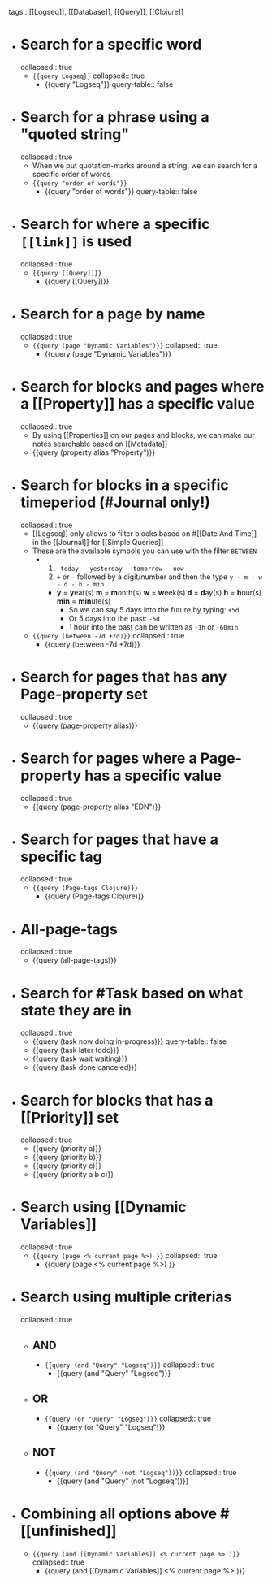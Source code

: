 tags:: [[Logseq]], [[Database]], [[Query]], [[Clojure]]

- # Search for a specific word
  collapsed:: true
	- `{{query Logseq}}`
	  collapsed:: true
		- {{query "Logseq"}}
		  query-table:: false
- # Search for a phrase using a "quoted string"
  collapsed:: true
	- When we put quotation-marks around a string, we can search for a specific order of words
	- `{{query "order of words"}}`
		- {{query "order of words"}}
		  query-table:: false
- # Search for where a specific `[[link]]` is used
  collapsed:: true
	- `{{query [[Query]]}}`
		- {{query [[Query]]}}
- # Search for a **page** by name
  collapsed:: true
	- `{{query (page "Dynamic Variables")}}`
	  collapsed:: true
		- {{query (page "Dynamic Variables")}}
- # Search for **blocks** and **pages** where a [[Property]] has a specific value
  collapsed:: true
	- By using [[Properties]] on our pages and blocks, we can make our notes searchable based on [[Metadata]]
	- {{query (property alias "Property")}}
- # Search for **blocks** in a specific timeperiod (#Journal only!)
  collapsed:: true
	- [[Logseq]] only allows to filter blocks based on #[[Date And Time]] in the [[Journal]] for [[Simple Queries]]
	- These are the available symbols you can use with the filter `BETWEEN`
		- 1. ` today - yesterday - tomorrow - now`
		  2. `+` or `-` followed by a digit/number and then the type `y - m - w - d - h - min`
			- **y** = **y**ear(s)
			  **m** = **m**onth(s)
			  **w** = **w**eek(s)
			  **d** = **d**ay(s)
			  **h** = **h**our(s)
			  **min** = **min**ute(s)
				- So we can say 5 days into the future by typing: `+5d`
				- Or 5 days into the past: `-5d`
				- 1 hour into the past can be written as `-1h` or `-60min`
	- `{{query (between -7d +7d)}}`
	  collapsed:: true
		- {{query (between -7d +7d)}}
- # Search for **pages** that has any **Page-property** set
  collapsed:: true
	- {{query (page-property alias)}}
- # Search for **pages** where a **Page-property** has a specific value
  collapsed:: true
	- {{query (page-property alias "EDN")}}
- # Search for **pages** that have a specific tag
  collapsed:: true
	- `{{query (Page-tags Clojure)}}`
		- {{query (Page-tags Clojure)}}
- # All-page-tags
  collapsed:: true
	- {{query (all-page-tags)}}
- # Search for #Task based on what state they are in
  collapsed:: true
	- {{query (task now doing in-progress)}}
	  query-table:: false
	- {{query (task later todo)}}
	- {{query (task wait waiting)}}
	- {{query (task done canceled)}}
- # Search for **blocks** that has a [[Priority]] set
  collapsed:: true
	- {{query (priority a)}}
	- {{query (priority b)}}
	- {{query (priority c)}}
	- {{query (priority a b c)}}
- # Search using [[Dynamic Variables]]
  collapsed:: true
	- `{{query (page <% current page %>) }}`
	  collapsed:: true
		- {{query (page <% current page %>) }}
- # Search using multiple criterias
  collapsed:: true
	- ## AND
		- `{{query (and "Query" "Logseq")}}`
		  collapsed:: true
			- {{query (and "Query" "Logseq")}}
	- ## OR
		- `{{query (or "Query" "Logseq")}}`
		  collapsed:: true
			- {{query (or "Query" "Logseq")}}
	- ## NOT
		- `{{query (and "Query" (not "Logseq"))}}`
		  collapsed:: true
			- {{query (and "Query" (not "Logseq"))}}
- # Combining all options above #[[unfinished]]
	- `{{query (and [[Dynamic Variables]] <% current page %> )}}`
	  collapsed:: true
		- {{query (and [[Dynamic Variables]] <% current page %> )}}